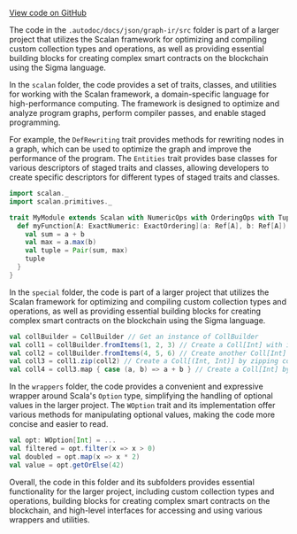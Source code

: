 [View code on GitHub](sigmastate-interpreterhttps://github.com/ScorexFoundation/sigmastate-interpreter/.autodoc/docs/json/graph-ir/src)

The code in the `.autodoc/docs/json/graph-ir/src` folder is part of a larger project that utilizes the Scalan framework for optimizing and compiling custom collection types and operations, as well as providing essential building blocks for creating complex smart contracts on the blockchain using the Sigma language.

In the `scalan` folder, the code provides a set of traits, classes, and utilities for working with the Scalan framework, a domain-specific language for high-performance computing. The framework is designed to optimize and analyze program graphs, perform compiler passes, and enable staged programming.

For example, the `DefRewriting` trait provides methods for rewriting nodes in a graph, which can be used to optimize the graph and improve the performance of the program. The `Entities` trait provides base classes for various descriptors of staged traits and classes, allowing developers to create specific descriptors for different types of staged traits and classes.

```scala
import scalan._
import scalan.primitives._

trait MyModule extends Scalan with NumericOps with OrderingOps with Tuples {
  def myFunction[A: ExactNumeric: ExactOrdering](a: Ref[A], b: Ref[A]): Ref[(A, A)] = {
    val sum = a + b
    val max = a.max(b)
    val tuple = Pair(sum, max)
    tuple
  }
}
```

In the `special` folder, the code is part of a larger project that utilizes the Scalan framework for optimizing and compiling custom collection types and operations, as well as providing essential building blocks for creating complex smart contracts on the blockchain using the Sigma language.

```scala
val collBuilder = CollBuilder // Get an instance of CollBuilder
val coll1 = collBuilder.fromItems(1, 2, 3) // Create a Coll[Int] with items 1, 2, 3
val coll2 = collBuilder.fromItems(4, 5, 6) // Create another Coll[Int] with items 4, 5, 6
val coll3 = coll1.zip(coll2) // Create a Coll[(Int, Int)] by zipping coll1 and coll2
val coll4 = coll3.map { case (a, b) => a + b } // Create a Coll[Int] by summing the pairs in coll3
```

In the `wrappers` folder, the code provides a convenient and expressive wrapper around Scala's `Option` type, simplifying the handling of optional values in the larger project. The `WOption` trait and its implementation offer various methods for manipulating optional values, making the code more concise and easier to read.

```scala
val opt: WOption[Int] = ...
val filtered = opt.filter(x => x > 0)
val doubled = opt.map(x => x * 2)
val value = opt.getOrElse(42)
```

Overall, the code in this folder and its subfolders provides essential functionality for the larger project, including custom collection types and operations, building blocks for creating complex smart contracts on the blockchain, and high-level interfaces for accessing and using various wrappers and utilities.
